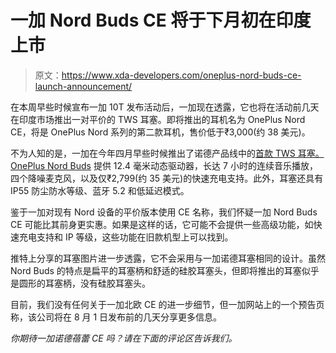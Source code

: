 # 一加 Nord Buds CE 将于下月初在印度上市

> 原文：<https://www.xda-developers.com/oneplus-nord-buds-ce-launch-announcement/>

在本周早些时候宣布一加 10T 发布活动后，一加现在透露，它也将在活动前几天在印度市场推出一对平价的 TWS 耳塞。即将推出的耳机名为 OnePlus Nord CE，将是 OnePlus Nord 系列的第二款耳机，售价低于₹3,000(约 38 美元)。

不为人知的是，一加在今年四月早些时候推出了诺德产品线中的[首款 TWS 耳塞。OnePlus Nord Buds](https://www.xda-developers.com/oneplus-nord-buds-ce-2-lite-nord-buds-launch/) 提供 12.4 毫米动态驱动器，长达 7 小时的连续音乐播放，四个降噪麦克风，以及仅₹2,799(约 35 美元)的快速充电支持。此外，耳塞还具有 IP55 防尘防水等级、蓝牙 5.2 和低延迟模式。

鉴于一加对现有 Nord 设备的平价版本使用 CE 名称，我们怀疑一加 Nord Buds CE 可能比其前身更实惠。如果是这样的话，它可能不会提供一些高级功能，如快速充电支持和 IP 等级，这些功能在旧款机型上可以找到。

推特上分享的耳塞图片进一步透露，它不会采用与一加诺德耳塞相同的设计。虽然 Nord Buds 的特点是扁平的耳塞柄和舒适的硅胶耳塞头，但即将推出的耳塞似乎是圆形的耳塞柄，没有硅胶耳塞头。

目前，我们没有任何关于一加北欧 CE 的进一步细节，但一加网站上的一个预告页称，该公司将在 8 月 1 日发布前的几天分享更多信息。

*你期待一加诺德蓓蕾 CE 吗？请在下面的评论区告诉我们。*